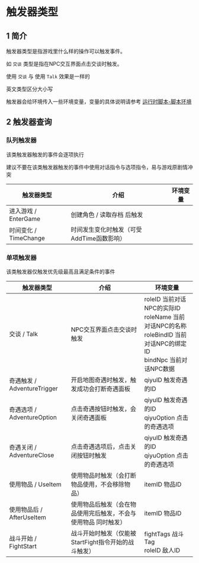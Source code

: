 # 触发器类型

## 1 简介
触发器类型是指游戏里什么样的操作可以触发事件。

如 `交谈` 类型是指在NPC交互界面点击交谈时触发。

使用 `交谈` 与 使用 `Talk` 效果是一样的

英文类型区分大小写

触发器会给环境传入一些环境变量，变量的具体说明请参考 [运行时脚本-脚本环境](运行时脚本.md)

## 2 触发器查询

### 队列触发器
该类触发器触发的事件会逐项执行

建议不要在该类触发器触发的事件中使用对话指令与选项指令，易与游戏原剧情冲突

|触发器类型|介绍|环境变量|
| - | - | - |
|进入游戏 / EnterGame|创建角色 / 读取存档 后触发
|时间变化 / TimeChange|时间发生变化时触发（可受AddTime函数影响）|


### 单项触发器
该类触发器仅触发优先级最高且满足条件的事件

|触发器类型|介绍|环境变量|
| - | - | - |
|交谈 / Talk|NPC交互界面点击交谈时触发|roleID 当前对话NPC的实际ID<br/>roleName 当前对话NPC的名称<br/>roleBindID 当前对话NPC的绑定ID<br/>bindNpc 当前对话NPC数据|
|奇遇触发 / AdventureTrigger|开启地图奇遇时触发，触发成功会打断奇遇面板|qiyuID 触发奇遇的ID|
|奇遇选项 / AdventureOption|点击奇遇按钮时触发，会关闭奇遇面板|qiyuID 触发奇遇的ID<br/>qiyuOption 点击的奇遇选项
|奇遇关闭 / AdventureClose|点击奇遇选项后，点击关闭按钮时触发|qiyuID 触发奇遇的ID<br/>qiyuOption 点击的奇遇选项
|使用物品 / UseItem|使用物品时触发（会打断物品使用，不会移除物品）|itemID 物品ID
|使用物品后 / AfterUseItem|使用物品后触发（会在物品使用完后触发，不会与 使用物品 同时触发）|itemID 物品ID
|战斗开始 / FightStart|战斗开始时触发（仅能被StartFight指令开始的战斗触发）|fightTags 战斗Tag<br/>roleID 敌人ID|
